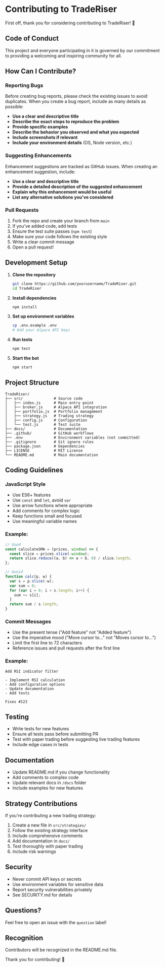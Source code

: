 # Contributing to TradeRiser

First off, thank you for considering contributing to TradeRiser! 🎉

## Code of Conduct

This project and everyone participating in it is governed by our commitment to providing a welcoming and inspiring community for all.

## How Can I Contribute?

### Reporting Bugs

Before creating bug reports, please check the existing issues to avoid duplicates. When you create a bug report, include as many details as possible:

- **Use a clear and descriptive title**
- **Describe the exact steps to reproduce the problem**
- **Provide specific examples**
- **Describe the behavior you observed and what you expected**
- **Include screenshots if relevant**
- **Include your environment details** (OS, Node version, etc.)

### Suggesting Enhancements

Enhancement suggestions are tracked as GitHub issues. When creating an enhancement suggestion, include:

- **Use a clear and descriptive title**
- **Provide a detailed description of the suggested enhancement**
- **Explain why this enhancement would be useful**
- **List any alternative solutions you've considered**

### Pull Requests

1. Fork the repo and create your branch from `main`
2. If you've added code, add tests
3. Ensure the test suite passes (`npm test`)
4. Make sure your code follows the existing style
5. Write a clear commit message
6. Open a pull request!

## Development Setup

1. **Clone the repository**
   ```bash
   git clone https://github.com/yourusername/TradeRiser.git
   cd TradeRiser
   ```

2. **Install dependencies**
   ```bash
   npm install
   ```

3. **Set up environment variables**
   ```bash
   cp .env.example .env
   # Add your Alpaca API keys
   ```

4. **Run tests**
   ```bash
   npm test
   ```

5. **Start the bot**
   ```bash
   npm start
   ```

## Project Structure

```
TradeRiser/
├── src/              # Source code
│   ├── index.js      # Main entry point
│   ├── broker.js     # Alpaca API integration
│   ├── portfolio.js  # Portfolio management
│   ├── strategy.js   # Trading strategy
│   ├── config.js     # Configuration
│   └── test.js       # Test suite
├── docs/             # Documentation
├── .github/          # GitHub workflows
├── .env              # Environment variables (not committed)
├── .gitignore        # Git ignore rules
├── package.json      # Dependencies
├── LICENSE           # MIT License
└── README.md         # Main documentation
```

## Coding Guidelines

### JavaScript Style

- Use ES6+ features
- Use `const` and `let`, avoid `var`
- Use arrow functions where appropriate
- Add comments for complex logic
- Keep functions small and focused
- Use meaningful variable names

### Example:

```javascript
// Good
const calculateSMA = (prices, window) => {
  const slice = prices.slice(-window);
  return slice.reduce((a, b) => a + b, 0) / slice.length;
};

// Avoid
function calc(p, w) {
  var s = p.slice(-w);
  var sum = 0;
  for (var i = 0; i < s.length; i++) {
    sum += s[i];
  }
  return sum / s.length;
}
```

### Commit Messages

- Use the present tense ("Add feature" not "Added feature")
- Use the imperative mood ("Move cursor to..." not "Moves cursor to...")
- Limit the first line to 72 characters
- Reference issues and pull requests after the first line

### Example:

```
Add RSI indicator filter

- Implement RSI calculation
- Add configuration options
- Update documentation
- Add tests

Fixes #123
```

## Testing

- Write tests for new features
- Ensure all tests pass before submitting PR
- Test with paper trading before suggesting live trading features
- Include edge cases in tests

## Documentation

- Update README.md if you change functionality
- Add comments to complex code
- Update relevant docs in `/docs` folder
- Include examples for new features

## Strategy Contributions

If you're contributing a new trading strategy:

1. Create a new file in `src/strategies/`
2. Follow the existing strategy interface
3. Include comprehensive comments
4. Add documentation in `docs/`
5. Test thoroughly with paper trading
6. Include risk warnings

## Security

- Never commit API keys or secrets
- Use environment variables for sensitive data
- Report security vulnerabilities privately
- See SECURITY.md for details

## Questions?

Feel free to open an issue with the `question` label!

## Recognition

Contributors will be recognized in the README.md file.

Thank you for contributing! 🚀
